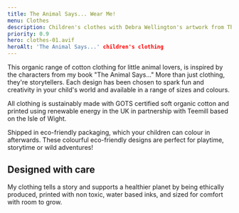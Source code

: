```yaml
---
title: The Animal Says... Wear Me!
menu: Clothes
description: Children's clothes with Debra Wellington's artwork from The Animal Says book.
priority: 0.9
hero: clothes-01.avif
heroAlt: 'The Animal Says...' children's clothing
---
```


This organic range of cotton clothing for little animal lovers, is inspired by the characters from my book "The Animal Says..." More than just clothing, they're storytellers. Each design has been chosen to spark fun and creativity in your child's world and available in a range of sizes and colours.

All clothing is sustainably made with GOTS certified soft organic cotton and printed using renewable energy in the UK in partnership with Teemill based on the Isle of Wight.

Shipped in eco-friendly packaging, which your children can colour in afterwards. These colourful eco-friendly designs are perfect for playtime, storytime or wild adventures!

## Designed with care

My clothing tells a story and supports a healthier planet by being ethically produced, printed with non toxic, water based inks, and sized for comfort with room to grow.

